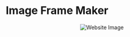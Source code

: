 # Image Frame Maker


<p align="center">
  <img src="https://i.ibb.co/R2f6hLm/Screenshot-2023-03-24-144657.png" alt="Website Image">
</p>
